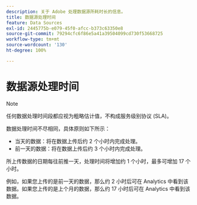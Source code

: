 ```yaml
---
description: 关于 Adobe 处理数据源所耗时长的信息。
title: 数据源处理时间
feature: Data Sources
exl-id: 2445775b-e079-45f0-afcc-b373c63350e8
source-git-commit: 79294cfc6f86e5a41a39504099cd730f53668725
workflow-type: tm+mt
source-wordcount: '130'
ht-degree: 100%

---
```


# 数据源处理时间

>[!NOTE]
>任何数据处理时间段都应视为粗略估计值，不构成服务级别协议 (SLA)。

数据处理时间不尽相同，具体原则如下所示：

* 当天的数据：将在数据上传后约 2 个小时内完成处理。
* 前一天的数据：将在数据上传后约 3 个小时内完成处理。

所上传数据的日期每往前推一天，处理时间将增加约 1 个小时，最多可增加 17 个小时。

例如，如果您上传的是前一天的数据，那么约 2 小时后可在 Analytics 中看到该数据。如果您上传的是上个月的数据，那么约 17 小时后可在 Analytics 中看到该数据。
